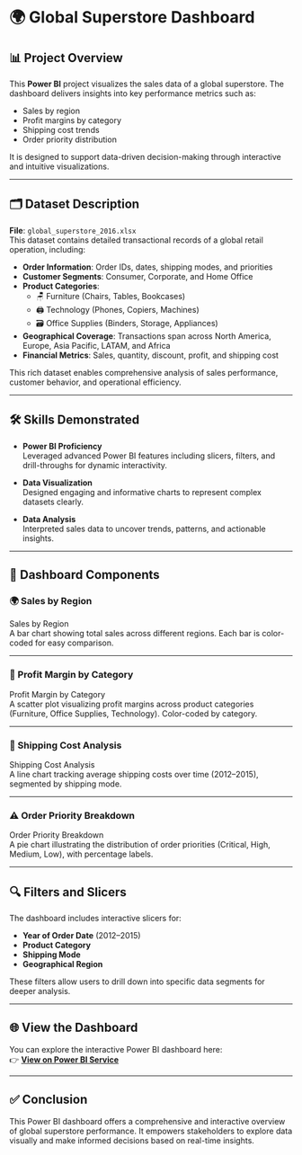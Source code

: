 # 🌍 Global Superstore Dashboard

## 📊 Project Overview
This **Power BI** project visualizes the sales data of a global superstore. The dashboard delivers insights into key performance metrics such as:

- Sales by region  
- Profit margins by category  
- Shipping cost trends  
- Order priority distribution  

It is designed to support data-driven decision-making through interactive and intuitive visualizations.

---

## 🗂️ Dataset Description

**File**: `global_superstore_2016.xlsx`  
This dataset contains detailed transactional records of a global retail operation, including:

- **Order Information**: Order IDs, dates, shipping modes, and priorities  
- **Customer Segments**: Consumer, Corporate, and Home Office  
- **Product Categories**:  
  - 🪑 Furniture (Chairs, Tables, Bookcases)  
  - 🖨️ Technology (Phones, Copiers, Machines)  
  - 🗃️ Office Supplies (Binders, Storage, Appliances)  
- **Geographical Coverage**: Transactions span across North America, Europe, Asia Pacific, LATAM, and Africa  
- **Financial Metrics**: Sales, quantity, discount, profit, and shipping cost  

This rich dataset enables comprehensive analysis of sales performance, customer behavior, and operational efficiency.

---

## 🛠️ Skills Demonstrated

- **Power BI Proficiency**  
  Leveraged advanced Power BI features including slicers, filters, and drill-throughs for dynamic interactivity.

- **Data Visualization**  
  Designed engaging and informative charts to represent complex datasets clearly.

- **Data Analysis**  
  Interpreted sales data to uncover trends, patterns, and actionable insights.

---

## 📌 Dashboard Components

### 🌍 Sales by Region
Sales by Region  
A bar chart showing total sales across different regions. Each bar is color-coded for easy comparison.

---

### 🧮 Profit Margin by Category
Profit Margin by Category  
A scatter plot visualizing profit margins across product categories (Furniture, Office Supplies, Technology). Color-coded by category.

---

### 🚚 Shipping Cost Analysis
Shipping Cost Analysis  
A line chart tracking average shipping costs over time (2012–2015), segmented by shipping mode.

---

### ⚠️ Order Priority Breakdown
Order Priority Breakdown  
A pie chart illustrating the distribution of order priorities (Critical, High, Medium, Low), with percentage labels.

---

## 🔍 Filters and Slicers

The dashboard includes interactive slicers for:

- **Year of Order Date** (2012–2015)  
- **Product Category**  
- **Shipping Mode**  
- **Geographical Region**  

These filters allow users to drill down into specific data segments for deeper analysis.

---

## 🌐 View the Dashboard

You can explore the interactive Power BI dashboard here:  
👉 **[View on Power BI Service](https://public.tableau.com/app/profile/natacha.fadare/viz/GlobalSuperstore_17466283706390/Dashboard1)**  

---

## ✅ Conclusion

This Power BI dashboard offers a comprehensive and interactive overview of global superstore performance. It empowers stakeholders to explore data visually and make informed decisions based on real-time insights.
